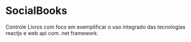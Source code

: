 # SocialBooks

Controle Livros com foco em exemplificar o uso integrado das tecnologias reactjs e web api com .net framework.
